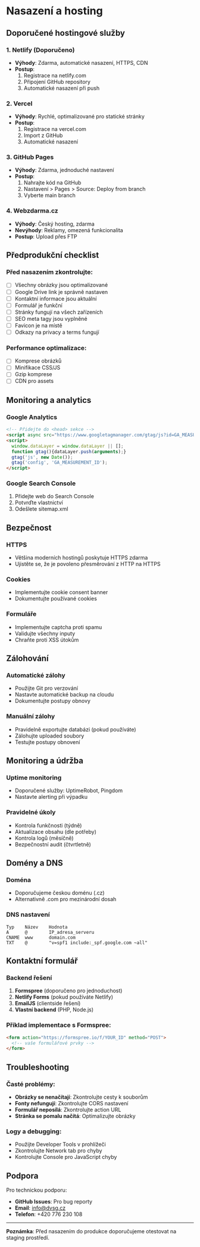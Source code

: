 # Nasazení a hosting

## Doporučené hostingové služby

### 1. Netlify (Doporučeno)
- **Výhody**: Zdarma, automatické nasazení, HTTPS, CDN
- **Postup**:
  1. Registrace na netlify.com
  2. Připojení GitHub repository
  3. Automatické nasazení při push

### 2. Vercel
- **Výhody**: Rychlé, optimalizované pro statické stránky
- **Postup**:
  1. Registrace na vercel.com
  2. Import z GitHub
  3. Automatické nasazení

### 3. GitHub Pages
- **Výhody**: Zdarma, jednoduché nastavení
- **Postup**:
  1. Nahrajte kód na GitHub
  2. Nastavení > Pages > Source: Deploy from branch
  3. Vyberte main branch

### 4. Webzdarma.cz
- **Výhody**: Český hosting, zdarma
- **Nevýhody**: Reklamy, omezená funkcionalita
- **Postup**: Upload přes FTP

## Předprodukční checklist

### Před nasazením zkontrolujte:
- [ ] Všechny obrázky jsou optimalizované
- [ ] Google Drive link je správně nastaven
- [ ] Kontaktní informace jsou aktuální
- [ ] Formulář je funkční
- [ ] Stránky fungují na všech zařízeních
- [ ] SEO meta tagy jsou vyplněné
- [ ] Favicon je na místě
- [ ] Odkazy na privacy a terms fungují

### Performance optimalizace:
- [ ] Komprese obrázků
- [ ] Minifikace CSS/JS
- [ ] Gzip komprese
- [ ] CDN pro assets

## Monitoring a analytics

### Google Analytics
```html
<!-- Přidejte do <head> sekce -->
<script async src="https://www.googletagmanager.com/gtag/js?id=GA_MEASUREMENT_ID"></script>
<script>
  window.dataLayer = window.dataLayer || [];
  function gtag(){dataLayer.push(arguments);}
  gtag('js', new Date());
  gtag('config', 'GA_MEASUREMENT_ID');
</script>
```

### Google Search Console
1. Přidejte web do Search Console
2. Potvrďte vlastnictví
3. Odešlete sitemap.xml

## Bezpečnost

### HTTPS
- Většina moderních hostingů poskytuje HTTPS zdarma
- Ujistěte se, že je povoleno přesměrování z HTTP na HTTPS

### Cookies
- Implementujte cookie consent banner
- Dokumentujte používané cookies

### Formuláře
- Implementujte captcha proti spamu
- Validujte všechny inputy
- Chraňte proti XSS útokům

## Zálohování

### Automatické zálohy
- Použijte Git pro verzování
- Nastavte automatické backup na cloudu
- Dokumentujte postupy obnovy

### Manuální zálohy
- Pravidelně exportujte databázi (pokud používáte)
- Zálohujte uploaded soubory
- Testujte postupy obnovení

## Monitoring a údržba

### Uptime monitoring
- Doporučené služby: UptimeRobot, Pingdom
- Nastavte alerting při výpadku

### Pravidelné úkoly
- Kontrola funkčnosti (týdně)
- Aktualizace obsahu (dle potřeby)
- Kontrola logů (měsíčně)
- Bezpečnostní audit (čtvrtletně)

## Domény a DNS

### Doména
- Doporučujeme českou doménu (.cz)
- Alternativně .com pro mezinárodní dosah

### DNS nastavení
```
Typ    Název    Hodnota
A      @        IP_adresa_serveru
CNAME  www      domain.com
TXT    @        "v=spf1 include:_spf.google.com ~all"
```

## Kontaktní formulář

### Backend řešení
1. **Formspree** (doporučeno pro jednoduchost)
2. **Netlify Forms** (pokud používáte Netlify)
3. **EmailJS** (clientside řešení)
4. **Vlastní backend** (PHP, Node.js)

### Příklad implementace s Formspree:
```html
<form action="https://formspree.io/f/YOUR_ID" method="POST">
  <!-- vaše formulářové prvky -->
</form>
```

## Troubleshooting

### Časté problémy:
- **Obrázky se nenačítají**: Zkontrolujte cesty k souborům
- **Fonty nefungují**: Zkontrolujte CORS nastavení
- **Formulář neposílá**: Zkontrolujte action URL
- **Stránka se pomalu načítá**: Optimalizujte obrázky

### Logy a debugging:
- Použijte Developer Tools v prohlížeči
- Zkontrolujte Network tab pro chyby
- Kontrolujte Console pro JavaScript chyby

## Podpora

Pro technickou podporu:
- **GitHub Issues**: Pro bug reporty
- **Email**: info@dvsg.cz
- **Telefon**: +420 776 230 108

---

**Poznámka**: Před nasazením do produkce doporučujeme otestovat na staging prostředí.
